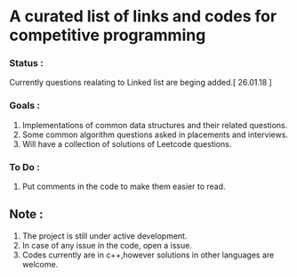 # A curated list of links and codes for competitive programming

### Status :
Currently questions realating to Linked list are beging added.[ 26.01.18 ]

### Goals :
1. Implementations of common data structures and their related questions.
2. Some common algorithm questions asked in placements and interviews.
2. Will have a collection of solutions of Leetcode questions.

### To Do :
1. Put comments in the code to make them easier to read.

## Note :
1. The project is still under active development.
2. In case of any issue in the code, open a issue.
3. Codes currently are in c++,however solutions in other languages are welcome.

